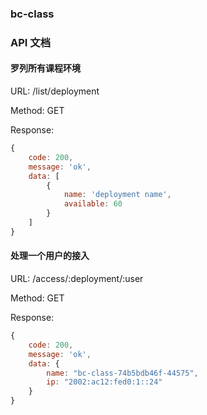 ### bc-class

### API 文档

#### 罗列所有课程环境
URL:    /list/deployment

Method: GET

Response: 
```js
{
    code: 200,
    message: 'ok',
    data: [
        {
            name: 'deployment name',
            available: 60
        }
    ]
}
```

#### 处理一个用户的接入
URL:    /access/:deployment/:user

Method: GET

Response:
```js
{
    code: 200,
    message: 'ok',
    data: {
        name: "bc-class-74b5bdb46f-44575",
        ip: "2002:ac12:fed0:1::24"
    }
}
```




